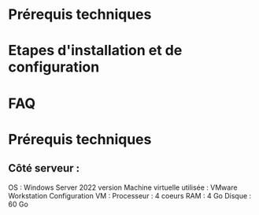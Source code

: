 # Prérequis techniques
# Etapes d'installation et de configuration
# FAQ

# Prérequis techniques

## Côté serveur :
OS : Windows Server 2022 version
Machine virtuelle utilisée : VMware Workstation
Configuration VM :
Processeur : 4 coeurs
RAM : 4 Go
Disque : 60 Go


